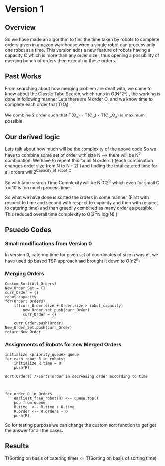 
# Version 1

## Overview
So we have made an algorithm to find the time taken by robots to complete orders given in amazon warehouse when  a single robot can process only one robot at a time.
This version adds a new feature of robots having a capacity C which is more than  any order size  , thus opening a possibility of merging bunch of orders then executing these orders. 

## Past Works
From searching about how merging problem are dealt with, we came to know about the Classic Tabu Search, which runs in O(N^2^) , the working is done in following manner
Lets there are N order O, and we know time to complete each order that T(O<sub>i</sub>)

We combine 2 order such that T(O<sub>a</sub>) + T(O<sub>b</sub>) - T(O<sub>b</sub>,O<sub>a</sub>) is maximum possible

## Our derived logic
Lets talk about how much will be the complexity of the above code
So we have to combine some set of order with size N ==> there will be N<sup>2</sup> combination. We have to repeat this for all N orders ( (each combination changes order size from N to N - 2) ) and finding the total catered time for all orders will 2<sup>Capacity_of_robot_C</sup>

So with tabu search Time Complexity will be N<sup>3</sup>C2<sup>C</sup>  which even for small C <= 10 is too much process time

So what we have done is sorted the orders in some manner  (First with respect to time and second with respect to capacity and then with respect to catering time) and than  greedily combined as many order as possible
This reduced overall time complexity to O(2<sup>C</sup>N log(N) )


## Psuedo Codes
### Small modifications from Version 0
In version 0, catering time for given set of coordinates of size n was n!, we have used dp based TSP approach and brought it down to O(n2<sup>n</sup>)

### Merging Orders
```
Custom_Sort(All_Orders) 
New_Order_Set = {}
curr_Order = {}
robot_capacity
for(Order: Orders)
	if(curr_Order.size + Order.size > robot_capacity)
		new_Order_set.push(curr_Order)
		curr_Order = {}

	curr_Order.push(Order)
New_Order_Set.push(curr_Order)
return New_Order
```
### Assignments of Robots for new Merged Orders


```
initialize <priority_queue> queue  
for each robot R in robots:
	initialize R.time = 0
	push(R)

sort(Orders) //sorts order in decreasing order according to time



for order O in Orders
	earliest_free_robot(R) <-- queue.top()
	pop from queue
	R.time 	<-- R.time + O.time 
	R.order <-- R.orders + O
	push(R)
```

So for testing purpose we can change the custom sort function to get get the answer for all the cases.


## Results
T(Sorting on basis of catering time) <= T(Sorting on basis of sorting time)
